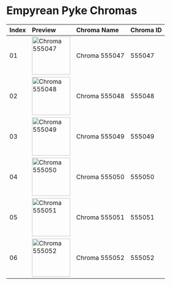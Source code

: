 # Empyrean Pyke Chromas

| Index | Preview | Chroma Name | Chroma ID |
|:---|:---|:---|:---|
| 01 | <img src='https://raw.communitydragon.org/latest/plugins/rcp-be-lol-game-data/global/default/v1/champion-chroma-images/555/555047.png' alt='Chroma 555047' width='100'> | Chroma 555047 | 555047 |
| 02 | <img src='https://raw.communitydragon.org/latest/plugins/rcp-be-lol-game-data/global/default/v1/champion-chroma-images/555/555048.png' alt='Chroma 555048' width='100'> | Chroma 555048 | 555048 |
| 03 | <img src='https://raw.communitydragon.org/latest/plugins/rcp-be-lol-game-data/global/default/v1/champion-chroma-images/555/555049.png' alt='Chroma 555049' width='100'> | Chroma 555049 | 555049 |
| 04 | <img src='https://raw.communitydragon.org/latest/plugins/rcp-be-lol-game-data/global/default/v1/champion-chroma-images/555/555050.png' alt='Chroma 555050' width='100'> | Chroma 555050 | 555050 |
| 05 | <img src='https://raw.communitydragon.org/latest/plugins/rcp-be-lol-game-data/global/default/v1/champion-chroma-images/555/555051.png' alt='Chroma 555051' width='100'> | Chroma 555051 | 555051 |
| 06 | <img src='https://raw.communitydragon.org/latest/plugins/rcp-be-lol-game-data/global/default/v1/champion-chroma-images/555/555052.png' alt='Chroma 555052' width='100'> | Chroma 555052 | 555052 |
